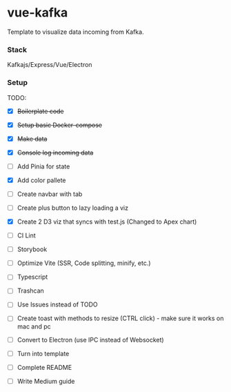 # vue-kafka
Template to visualize data incoming from Kafka.   
### Stack
Kafkajs/Express/Vue/Electron

### Setup

TODO:
 - [x] ~~Boilerplate code~~
 - [x] ~~Setup basic Docker-compose~~
 - [x] ~~Make data~~
 - [x] ~~Console log incoming data~~
 - [ ] Add Pinia for state
 - [x] Add color pallete
 - [ ] Create navbar with tab
 - [ ] Create plus button to lazy loading a viz
 - [x] Create 2 D3 viz that syncs with test.js (Changed to Apex chart)
 - [ ] CI Lint
 - [ ] Storybook
 - [ ] Optimize Vite (SSR, Code splitting, minify, etc.)
 - [ ] Typescript
 - [ ] Trashcan
 - [ ] Use Issues instead of TODO
 - [ ] Create toast with methods to resize (CTRL click) - make sure it works on mac and pc
 - [ ] Convert to Electron (use IPC instead of Websocket)
 - [ ] Turn into template
 - [ ] Complete README
 - [ ] Write Medium guide

